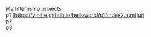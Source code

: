 My Internship projects <br>
p1  [https://vinitle.github.io/helloworld/p1/index2.html]url<br>
p2  <br>
p3  <br>
